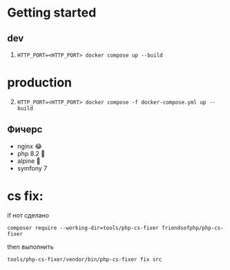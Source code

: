 # Getting started
##  dev
1. `HTTP_PORT=<HTTP_PORT> docker compose up --build`

# production
2. `HTTP_PORT=<HTTP_PORT> docker compose -f docker-compose.yml up --build`

## Фичерс

* nginx 😂
* php 8.2 🤠
* alpine 🥵
* symfony 7

# cs fix:

if нот сделано

`composer require --working-dir=tools/php-cs-fixer friendsofphp/php-cs-fixer`

then выполнить

`tools/php-cs-fixer/vendor/bin/php-cs-fixer fix src`
